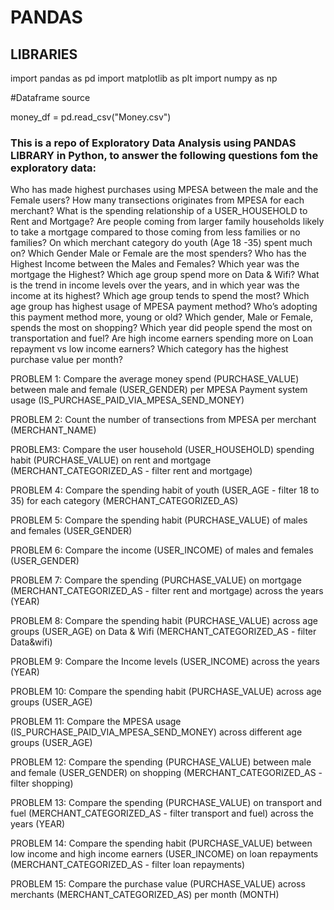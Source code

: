 # PANDAS

## LIBRARIES

import pandas as pd
import matplotlib as plt
import numpy as np

#Dataframe source

money_df = pd.read_csv("Money.csv")

### This is a repo of Exploratory Data Analysis using PANDAS LIBRARY in Python, to answer the following questions fom the exploratory data:

Who has made highest purchases using MPESA between the male and the Female users?
How many transections originates from MPESA for each merchant?
What is the spending relationship of a USER_HOUSEHOLD to Rent and Mortgage? Are people coming from larger family households likely to take a mortgage compared to those coming from less families or no families?
On which merchant category do youth (Age 18 -35) spent much on?
Which Gender Male or Female are the most spenders?
Who has the Highest Income between the Males and Females?
Which year was the mortgage the Highest?
Which age group spend more on Data & Wifi?
What is the trend in income levels over the years, and in which year was the income at its highest?
Which age group tends to spend the most?
Which age group has highest usage of MPESA payment method? Who’s adopting this payment method more, young or old?
Which gender, Male or Female, spends the most on shopping?
Which year did people spend the most on transportation and fuel?
Are high income earners spending more on Loan repayment vs low income earners?
Which category has the highest purchase value per month?

PROBLEM 1: Compare the average money spend (PURCHASE_VALUE) between male and female (USER_GENDER) per MPESA Payment system usage (IS_PURCHASE_PAID_VIA_MPESA_SEND_MONEY)

PROBLEM 2: Count the number of transections from MPESA per merchant (MERCHANT_NAME)

PROBLEM3: Compare the user household (USER_HOUSEHOLD) spending habit (PURCHASE_VALUE) on rent and mortgage (MERCHANT_CATEGORIZED_AS - filter rent and mortgage)

PROBLEM 4: Compare the spending habit of youth (USER_AGE - filter 18 to 35) for each category (MERCHANT_CATEGORIZED_AS)

PROBLEM 5: Compare the spending habit (PURCHASE_VALUE) of males and females (USER_GENDER)

PROBLEM 6: Compare the income (USER_INCOME) of males and females (USER_GENDER)

PROBLEM 7: Compare the spending (PURCHASE_VALUE) on mortgage (MERCHANT_CATEGORIZED_AS - filter rent and mortgage) across the years (YEAR)

PROBLEM 8: Compare the spending habit (PURCHASE_VALUE) across age groups (USER_AGE) on Data & Wifi (MERCHANT_CATEGORIZED_AS - filter Data&wifi)

PROBLEM 9: Compare the Income levels (USER_INCOME) across the years (YEAR)

PROBLEM 10: Compare the spending habit (PURCHASE_VALUE) across age groups (USER_AGE)

PROBLEM 11: Compare the MPESA usage (IS_PURCHASE_PAID_VIA_MPESA_SEND_MONEY) across different age groups (USER_AGE)

PROBLEM 12: Compare the spending (PURCHASE_VALUE) between male and female (USER_GENDER) on shopping (MERCHANT_CATEGORIZED_AS - filter shopping)

PROBLEM 13: Compare the spending (PURCHASE_VALUE) on transport and fuel (MERCHANT_CATEGORIZED_AS - filter transport and fuel) across the years (YEAR)

PROBLEM 14: Compare the spending habit (PURCHASE_VALUE) between low income and high income earners (USER_INCOME) on loan repayments (MERCHANT_CATEGORIZED_AS - filter loan repayments)

PROBLEM 15: Compare the purchase value (PURCHASE_VALUE) across merchants (MERCHANT_CATEGORIZED_AS) per month (MONTH)
